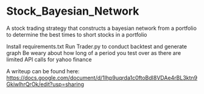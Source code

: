 # Stock_Bayesian_Network
A stock trading strategy that constructs a bayesian network from a portfolio to determine the best times to short stocks in a portfolio

Install requirements.txt 
Run Trader.py to conduct backtest and generate graph 
Be weary about how long of a period you test over as there are limited API calls for yahoo finance 


 A writeup can be found here: https://docs.google.com/document/d/1lhp9uqrda1c0ftoBdI8VDAe4rBL3ktn9GkiwlhrQrOk/edit?usp=sharing
 
